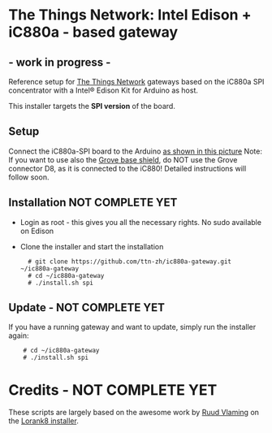 # The Things Network: Intel Edison + iC880a - based gateway
## - work in progress -
Reference setup for [The Things Network](http://thethingsnetwork.org/) gateways based on the iC880a SPI concentrator with a Intel® Edison Kit for Arduino as host.

This installer targets the **SPI version** of the board.

## Setup
Connect the iC880a-SPI board to the Arduino [as shown in this picture](images/Connexions.jpg)
Note: If you want to use also the [Grove base shield](http://www.seeedstudio.com/wiki/Base_shield_v2), do NOT use the Grove connector D8, as it is connected to the iC880!
Detailed instructions will follow soon. 

## Installation NOT COMPLETE YET
- Login as root - this gives you all the necessary rights. No sudo available on Edison
- Clone the installer and start the installation

        # git clone https://github.com/ttn-zh/ic880a-gateway.git ~/ic880a-gateway
        # cd ~/ic880a-gateway
        # ./install.sh spi

## Update - NOT COMPLETE YET

If you have a running gateway and want to update, simply run the installer again:

        # cd ~/ic880a-gateway
        # ./install.sh spi

# Credits - NOT COMPLETE YET

These scripts are largely based on the awesome work by [Ruud Vlaming](https://github.com/devlaam) on the [Lorank8 installer](https://github.com/Ideetron/Lorank).
